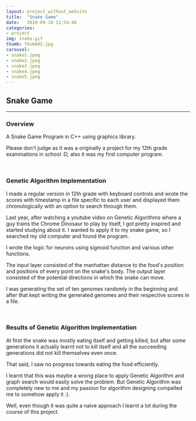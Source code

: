 ```yaml
---
layout: project_without_website
title:  "Snake Game"
date:   2010-09-10 11:54:46
categories:
- project
img: snake.gif
thumb: thumb02.jpg
carousel:
- snake1.jpeg
- snake2.jpeg
- snake3.jpeg
- snake4.jpeg
- snake5.jpeg
---
```

## Snake Game
--------------

### Overview
A Snake Game Program in C++ using graphics library.

Please don't judge as it was a originally a project for my 12th grade examinations in school :D, also it was my first computer program.

<br>

### Genetic Algorithm Implementation
I made a regular version in 12th grade with keyboard controls and wrote the scores with timestamp in a file specific to each user and displayed them chronologically with an option to search through them.

Last year, after watching a youtube video on Genetic Algorithms where a guy trains the Chrome Dinosaur to play by itself, I got pretty inspired and started studying about it. I wanted to apply it to my snake game, so I searched my old computer and found the program.

I wrote the logic for neurons using sigmoid function and various other functions.

The input layer consisted of the manhattan distance to the food's position and positions of every point on the snake's body. The output layer consisted of the potential directions in which the snake can move.

I was generating the set of ten genomes randomly in the beginning and after that kept writing the generated genomes and their respective scores in a file.

<br>

### Results of Genetic Algorithm Implementation
At first the snake was mostly eating itself and getting killed, but after some generations it actually learnt not to kill itself and all the succeeding generations did not kill themselves even once.

That said, I saw no progress towards eating the food efficiently.

I learnt that this was maybe a wrong place to apply Genetic Algorithm and graph search would easily solve the problem. But Genetic Algorithm was completely new to me and my passion for algorithm designing compelled me to somehow apply it :).

Well, even though it was quite a naive approach I learnt a lot during the course of this project.